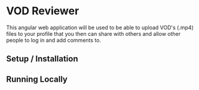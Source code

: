 # VOD Reviewer
This angular web application will be used to be able to upload VOD's (.mp4) files to your profile that you then can share with others and allow other people to log in and add comments to.

## Setup / Installation

## Running Locally
